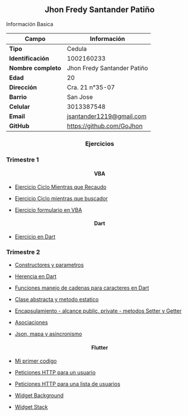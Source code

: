 <h2 align=center>Jhon Fredy Santander Patiño</h2>

Información Basica

| Campo | Información |
| --- | --- |
| **Tipo** | Cedula |
| **Identificación** | 1002160233 |
| **Nombre completo** | Jhon Fredy Santander Patiño|
| **Edad** | 20 |
| **Dirección** | Cra. 21 n°35-07 |
| **Barrio** | San Jose |
| **Celular** | 3013387548|
| **Email** | jsantander1219@gmail.com |
| **GitHub** | https://github.com/GoJhon |

<h3 align=center>Ejercicios</h3>

### Trimestre 1

<h4 align=center>VBA</h4>

- [Ejercicio Ciclo Mientras que Recaudo](/aprendices/jhonSantander/actividades/vba/whileRecaudo/README.md)

- [Ejercicio Ciclo mientras que buscador](/aprendices/jhonSantander/actividades/vba/whileBaseDatos/README.md)

- [Ejercicio formulario en VBA](/aprendices/jhonSantander/actividades/vba/Formulario/README.md)

<h4 align=center>Dart</h4>

- [Ejercicio en Dart](/aprendices/jhonSantander/actividades/dart/dartMetodos/README.md)

### Trimestre 2

- [Constructores y parametros](/aprendices/jhonSantander/actividades/dart/constructorParametros/README.md)

- [Herencia en Dart](/aprendices/jhonSantander/actividades/dart/herencia/README.md)

- [Funciones manejo de cadenas para caracteres en Dart](/aprendices/jhonSantander/actividades/dart/manejoCadenasDart/README.md)

- [Clase abstracta y metodo estatico](/aprendices/jhonSantander/actividades/dart/claseAbstractometodoStatic/README.md)

- [Encapsulamiento - alcance public, private - metodos Setter y Getter](/aprendices/jhonSantander/actividades/dart/encapsulamiento/README.md)

- [Asociaciones](/aprendices/jhonSantander/actividades/dart/asociaciones/README.md)

- [Json, mapa y asincronismo](/aprendices/jhonSantander/actividades/dart/json/README.md)

<h4 align=center>Flutter</h4>

- [Mi primer codigo](/aprendices/jhonSantander/actividades/flutter/dartPrimerCodigo/README.md)

- [Peticiones HTTP para un usuario](/aprendices/jhonSantander/actividades/flutter/flutterPeticionHTTP/README.md)

- [Peticiones HTTP para una lista de usuarios](/aprendices/jhonSantander/actividades/flutter/peticionesHttpListaUsuarios/README.md)

- [Widget Background](/aprendices/jhonSantander/actividades/flutter/background/README.md)

- [Widget Stack](/aprendices/jhonSantander/actividades/flutter/stackBrackground/README.md)
